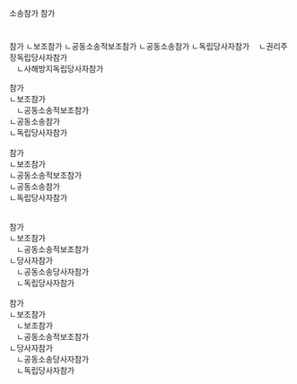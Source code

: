 소송참가
참가

#
참가
ㄴ보조참가
ㄴ공동소송적보조참가
ㄴ공동소송참가
ㄴ독립당사자참가
ㅤㄴ권리주장독립당사자참가  
ㅤㄴ사해방지독립당사자참가  
<pre>
참가
ㄴ보조참가
ㅤㄴ공동소송적보조참가
ㄴ공동소송참가
ㄴ독립당사자참가

참가
ㄴ보조참가
ㄴ공동소송적보조참가
ㄴ공동소송참가
ㄴ독립당사자참가


참가
ㄴ보조참가
ㅤㄴ공동소송적보조참가
ㄴ당사자참가
ㅤㄴ공동소송당사자참가
ㅤㄴ독립당사자참가

참가
ㄴ보조참가
ㅤㄴ보조참가
ㅤㄴ공동소송적보조참가
ㄴ당사자참가
ㅤㄴ공동소송당사자참가
ㅤㄴ독립당사자참가
</pre>




